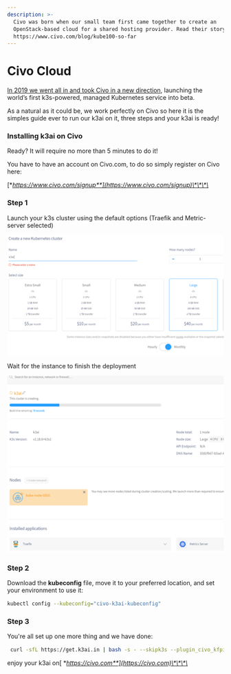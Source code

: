 ```yaml
---
description: >-
  Civo was born when our small team first came together to create an
  OpenStack-based cloud for a shared hosting provider. Read their story here:
  https://www.civo.com/blog/kube100-so-far
---
```


# Civo Cloud

[In 2019 we went all in and took Civo in a new direction](https://www.civo.com/blog/a-civo-2019-retrospective-how-we-got-here-and-what-s-next), launching the world’s first k3s-powered, managed Kubernetes service into beta.

As a natural as it could be, we work perfectly on Civo so here it is the simples guide ever to run our k3ai on it, three steps and your k3ai is ready!

### Installing k3ai on Civo

Ready? It will require no more than 5 minutes to do it!

You have to have an account on Civo.com, to do so simply register on Civo here: 

[**https://www.civo.com/signup**](https://www.civo.com/signup)\*\*\*\*

### Step 1

Launch your k3s cluster using the default options \(Traefik and Metric-server selected\)

![k3s selection](../.gitbook/assets/1.png)

Wait for the instance to finish the deployment

![k3s deployment](../.gitbook/assets/4.png)

### Step 2

Download the **kubeconfig** file,  move it to your preferred location, and set your environment to use it:

```bash
kubectl config --kubeconfig="civo-k3ai-kubeconfig"
```

### Step 3

You're all set up one more thing and we have done:

```bash
 curl -sfL https://get.k3ai.in | bash -s - --skipk3s --plugin_civo_kfpipelines
```

enjoy your k3ai on[ **https://civo.com**](https://civo.com)\*\*\*\*

